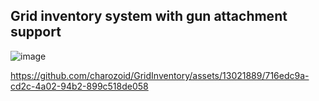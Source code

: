 ## Grid inventory system with gun attachment support

![image](https://github.com/charozoid/GridInventory/assets/13021889/453907bf-784f-4217-925d-26f042a3cf52)


https://github.com/charozoid/GridInventory/assets/13021889/716edc9a-cd2c-4a02-94b2-899c518de058

